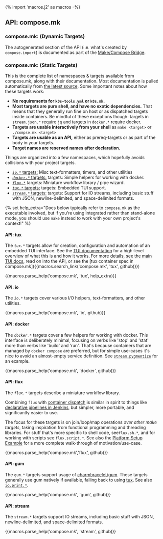 {% import 'macros.j2' as macros -%}

## API: compose.mk

### compose.mk: (Dynamic Targets)

The autogenerated section of the API (i.e. what's created by `compose.import`) is documented as part of the [Make/Compose Bridge](#makecompose-bridge).

### compose.mk: (Static Targets)

This is the complete list of namespaces & targets available from compose.mk, along with their documentation.  Most documentation is pulled automatically from [the latest source](compose.mk).  Some important notes about how these targets work:

* **No requirements for `k8s-tools.yml` or `k8s.mk`.**
* **Most targets are pure shell, and have no exotic dependencies.** That means that they generally run fine on host or as dispatched targets inside containers.  Be mindful of these exceptions though:  targets in `stream.json.*` require `jq` and targets in `docker.*` require docker.
* **Targets are usable interactively from your shell** as `make <target>` or `./compse.mk <target>`
* **Targets are usable as an API,** either as prereq-targets or as part of the body in your targets.
* **Target names are reserved names after declaration.**

Things are organized into a few namespaces, which hopefully avoids collisions with your project targets.

* [*`io.*`* targets:](/docs/api#api-io)  Misc text-formatters, timers, and other utilities
* [*`docker.*`* targets:](/docs/api#api-docker) targets: Simple helpers for working with docker.
* [*`flux.*`*](/docs/api#api-flux) targets: Miniature workflow library / pipe wizard.
* [*`tux.*`*  targets:](/docs/api#api-tux) targets: Embedded TUI support.
* [*`stream.*`* targets:](/docs/api#api-stream) targets: Support for IO streams, including basic stuff with JSON, newline-delimited, and space-delimited formats.

{% set help_extra="Docs below typically refer to `compose.mk` as the executable involved, but if you're using integrated rather than stand-alone mode, you should use `make` instead to work with your own project's context!" %}

#### API: tux

The *`tux.*`* targets allow for creation, configuration and automation of an embedded TUI interface.  See the [TUI documentation](#embedded-tui) for a high-level overview of what this is and how it works.  For more details, [see the main TUI docs](/#embedded-tui), read on into the API, or see the [tux container spec in compose.mk]({{macros.search_link('compose.mk', 'tux', github)}})

{{macros.parse_help('compose.mk', 'tux', help_extra)}}

#### API: io

The *`io.*`* targets cover various I/O helpers, text-formatters, and other utilities.

{{macros.parse_help('compose.mk', 'io', github)}}

#### API: docker

The *`docker.*`* targets cover a few helpers for working with docker.  This interface is deliberately minimal, focusing on verbs like 'stop' and 'stat' more than verbs like 'build' and 'run'.  That's because containers that are managed by `docker compose` are preferred, but for simple use-cases it's nice to avoid an almost-empty service definition.  See [`stream.pygmentize`](#streampygmentize) for an example.

{{macros.parse_help('compose.mk', 'docker', github)}}

#### API: flux

The *`flux.*`* targets describe a miniature workflow library.  

Combining `flux` with [container dispatch](#container-dispatch) is similar in spirit to things like [declarative pipelines in Jenkins](https://www.jenkins.io/doc/book/pipeline/syntax/#declarative-pipeline), but simpler, more portable, and significantly easier to use.  

The focus for these targets is on join/loop/map operations *over other make targets*, taking inspiration from functional programming and threading libraries.  For stuff that's more specific to shell code, see`flux.sh.*`, and for working with scripts see `flux.script.*`.  See also the [Platform Setup Example](#demo-platform-setup) for a more complete walk-through of motivation/use-case.

{{macros.parse_help('compose.mk','flux', github)}}

#### API: gum

The `gum.*` targets support usage of [charmbracelet/gum](#).  These targets generally use gum natively if available, falling back to using [tux](#api-tux).  See also [`io.print.*`](#api-io).

{{macros.parse_help('compose.mk', 'gum', github)}}

#### API: stream

The `stream.*` targets support IO streams, including basic stuff with JSON, newline-delimited, and space-delimited formats.

{{macros.parse_help('compose.mk', 'stream', github)}}

